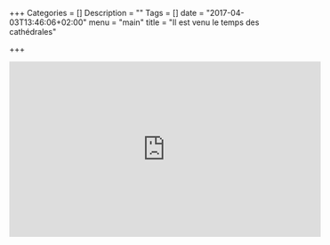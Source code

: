 +++
Categories = []
Description = ""
Tags = []
date = "2017-04-03T13:46:06+02:00"
menu = "main"
title = "Il est venu le temps des cathédrales"

+++


<iframe width="560" height="315" src="https://www.youtube.com/embed/0yuCh1XIvFQ?ecver=1" frameborder="0" allowfullscreen></iframe>